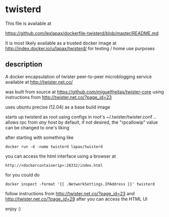 twisterd
========

This file is available at

https://github.com/lexlapax/dockerfile-twisterd/blob/master/README.md

It is most likely available as a trusted docker image 
at http://index.docker.io/u/lapax/twisterd/ for testing / home use purposes


description
-----------
A docker encapsulation of twister peer-to-peer microblogging service available at http://twister.net.co/

was built from source at https://github.com/miguelfreitas/twister-core using instructions from http://twister.net.co/?page_id=23 

uses ubuntu precise (12.04) as a base build image

starts up twisterd as root using configs in root's ~/.twister/twister.conf ..
allows rpc from *any* host by default, if not desired, the "rpcallowip" value can be changed to one's liking

after starting with something like

	docker run -d -name twisterd lapax/twisterd

you can access the html interface using a browser at

	http://<dockercontainerip>:28332/index.html

for <dockercontainerip> you could do

	docker inspect -format '{{ .NetworkSettings.IPAddress }}' twisterd

follow instructions from http://twister.net.co/?page_id=23 and http://twister.net.co/?page_id=29
after you can access the HTML UI

enjoy :)
